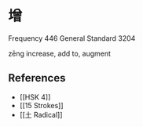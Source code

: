 # 增
Frequency 446
General Standard 3204

zēng
increase, add to, augment

## References
- [[HSK 4]]
- [[15 Strokes]]
- [[土 Radical]]